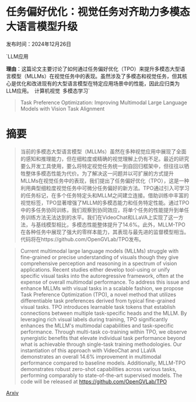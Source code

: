 # 任务偏好优化：视觉任务对齐助力多模态大语言模型升级

发布时间：2024年12月26日

`LLM应用

**理由**：这篇论文主要讨论了如何通过任务偏好优化（TPO）来提升多模态大型语言模型（MLLMs）在视觉任务中的表现。虽然涉及了多模态和视觉任务，但其核心是优化和改进现有的大型语言模型在特定应用场景中的性能，因此应归类为LLM应用。` `计算机视觉` `多模态学习`

> Task Preference Optimization: Improving Multimodal Large Language Models with Vision Task Alignment

# 摘要

> 当前的多模态大型语言模型（MLLMs）虽然在多种视觉应用中展现了全面的感知和推理能力，但在细粒度或精确的视觉理解上仍有不足。最近的研究要么开发工具使用，要么将特定视觉任务统一到自回归框架中，但往往以牺牲整体多模态性能为代价。为了解决这一问题并以可扩展的方式提升MLLMs在视觉任务中的表现，我们提出了任务偏好优化（TPO），这是一种利用典型细粒度视觉任务中可微分任务偏好的新方法。TPO通过引入可学习的任务标记，在多个任务特定头和MLLM之间建立连接。借助训练中丰富的视觉标签，TPO显著增强了MLLM的多模态能力和任务特定性能。通过TPO中的多任务协同训练，我们观察到协同效应，将单个任务的性能提升到单任务训练方法无法达到的水平。我们在VideoChat和LLaVA上实现了这一方法，与基线模型相比，多模态性能整体提升了14.6%。此外，MLLM-TPO在各种任务中展现了强大的零样本能力，其表现与最先进的监督模型相当。代码将在https://github.com/OpenGVLab/TPO发布。

> Current multimodal large language models (MLLMs) struggle with fine-grained or precise understanding of visuals though they give comprehensive perception and reasoning in a spectrum of vision applications. Recent studies either develop tool-using or unify specific visual tasks into the autoregressive framework, often at the expense of overall multimodal performance. To address this issue and enhance MLLMs with visual tasks in a scalable fashion, we propose Task Preference Optimization (TPO), a novel method that utilizes differentiable task preferences derived from typical fine-grained visual tasks. TPO introduces learnable task tokens that establish connections between multiple task-specific heads and the MLLM. By leveraging rich visual labels during training, TPO significantly enhances the MLLM's multimodal capabilities and task-specific performance. Through multi-task co-training within TPO, we observe synergistic benefits that elevate individual task performance beyond what is achievable through single-task training methodologies. Our instantiation of this approach with VideoChat and LLaVA demonstrates an overall 14.6% improvement in multimodal performance compared to baseline models. Additionally, MLLM-TPO demonstrates robust zero-shot capabilities across various tasks, performing comparably to state-of-the-art supervised models. The code will be released at https://github.com/OpenGVLab/TPO

[Arxiv](https://arxiv.org/abs/2412.19326)